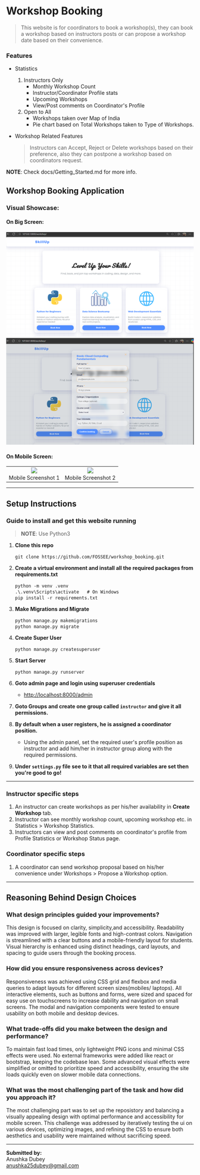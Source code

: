 # **Workshop Booking**

> This website is for coordinators to book a workshop(s), they can book a workshop based on instructors posts or can propose a workshop date based on their convenience.


### Features
* Statistics
    1. Instructors Only
        * Monthly Workshop Count
        * Instructor/Coordinator Profile stats
        * Upcoming Workshops
        * View/Post comments on Coordinator's Profile
    2. Open to All
        * Workshops taken over Map of India
        * Pie chart based on Total Workshops taken to Type of Workshops.

* Workshop Related Features
    > Instructors can Accept, Reject or Delete workshops based on their preference, also they can postpone a workshop based on coordinators request.

__NOTE__: Check docs/Getting_Started.md for more info.

## Workshop Booking Application

### Visual Showcase:

#### On Big Screen:
![image](/screenshots/image.png)
![image](/screenshots/image-2.png)

#### On Mobile Screen:
<table>
  <tr>
    <td align="center"><img src="screenshots/image-1.png1.png" width="250"><br>Mobile Screenshot 1</td>
    <td align="center"><img src="screenshots/image-3.png.png" width="250"><br>Mobile Screenshot 2</td>
  </tr>
</table>

---

## Setup Instructions

### Guide to install and get this website running

> __NOTE__: Use Python3 

1. **Clone this repo**
    ```
    git clone https://github.com/FOSSEE/workshop_booking.git
    ```

2. **Create a virtual environment and install all the required packages from requirements.txt**
    ```
    python -m venv .venv
    .\.venv\Scripts\activate   # On Windows
    pip install -r requirements.txt
    ```

3. **Make Migrations and Migrate**
    ```
    python manage.py makemigrations
    python manage.py migrate
    ```

4. **Create Super User**
    ```
    python manage.py createsuperuser
    ```

5. **Start Server**
    ```
    python manage.py runserver
    ```

6. **Goto admin page and login using superuser credentials**
    - [http://localhost:8000/admin](http://localhost:8000/admin)

7. **Goto Groups and create one group called `instructor` and give it all permissions.**

8. **By default when a user registers, he is assigned a coordinator position.**
    - Using the admin panel, set the required user's profile position as instructor and add him/her in instructor group along with the required permissions.

9. **Under `settings.py` file see to it that all required variables are set then you're good to go!**

---

### Instructor specific steps

1. An instructor can create workshops as per his/her availability in **Create Workshop** tab.
2. Instructor can see monthly workshop count, upcoming workshop etc. in Statistics > Workshop Statistics.
3. Instructors can view and post comments on coordinator's profile from Profile Statistics or Workshop Status page.

### Coordinator specific steps

1. A coordinator can send workshop proposal based on his/her convenience under Workshops > Propose a Workshop option.

---

## Reasoning Behind Design Choices

### What design principles guided your improvements?
This design is focused on clarity, simplicity,and accessibility. Readability was improved with larger, legible fonts and high-contrast colors. Navigation is streamlined with a clear buttons and a mobile-friendly layout for students. Visual hierarchy is enhanced using distinct headings, card layouts, and spacing to guide users through the booking process.

### How did you ensure responsiveness across devices?
Responsiveness was achieved using CSS grid and flexbox and media queries to adapt layouts for different screen sizes(mobiles/ laptops). All interactive elements, such as buttons and forms, were sized and spaced for easy use on touchscreens to increase dability and navigation on small screens. The modal and navigation components were tested to ensure usability on both mobile and desktop devices.

### What trade-offs did you make between the design and performance?
To maintain fast load times, only lightweight PNG icons and minimal CSS effects were used. No external frameworks were added like react or bootstrap, keeping the codebase lean. Some advanced visual effects were simplified or omitted to prioritize speed and accessibility, ensuring the site loads quickly even on slower mobile data connections.

### What was the most challenging part of the task and how did you approach it?
The most challenging part was to set up the reposistory and balancing a visually appealing design with optimal performance and accessibility for mobile screen. This challenge was addressed by iteratively testing the ui on various devices, optimizing images, and refining the CSS to ensure both aesthetics and usability were maintained without sacrificing speed.

---

**Submitted by:**  
Anushka Dubey  
anushka25dubey@gmail.com
